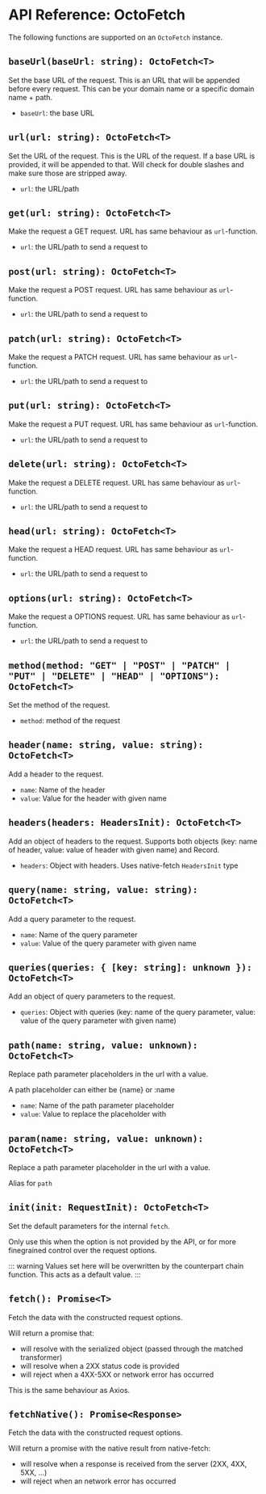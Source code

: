# API Reference: OctoFetch

The following functions are supported on an `OctoFetch` instance.

## `baseUrl(baseUrl: string): OctoFetch<T>`

Set the base URL of the request. This is an URL that will be appended before every request. This can be your domain name or a specific domain name + path.

-   `baseUrl`: the base URL

## `url(url: string): OctoFetch<T>`

Set the URL of the request. This is the URL of the request. If a base URL is provided, it will be appended to that. Will check for double slashes and make sure those are stripped away.

-   `url`: the URL/path

## `get(url: string): OctoFetch<T>`

Make the request a GET request. URL has same behaviour as `url`-function.

-   `url`: the URL/path to send a request to

## `post(url: string): OctoFetch<T>`

Make the request a POST request. URL has same behaviour as `url`-function.

-   `url`: the URL/path to send a request to

## `patch(url: string): OctoFetch<T>`

Make the request a PATCH request. URL has same behaviour as `url`-function.

-   `url`: the URL/path to send a request to

## `put(url: string): OctoFetch<T>`

Make the request a PUT request. URL has same behaviour as `url`-function.

-   `url`: the URL/path to send a request to

## `delete(url: string): OctoFetch<T>`

Make the request a DELETE request. URL has same behaviour as `url`-function.

-   `url`: the URL/path to send a request to

## `head(url: string): OctoFetch<T>`

Make the request a HEAD request. URL has same behaviour as `url`-function.

-   `url`: the URL/path to send a request to

## `options(url: string): OctoFetch<T>`

Make the request a OPTIONS request. URL has same behaviour as `url`-function.

-   `url`: the URL/path to send a request to

## `method(method: "GET" | "POST" | "PATCH" | "PUT" | "DELETE" | "HEAD" | "OPTIONS"): OctoFetch<T>`

Set the method of the request.

-   `method`: method of the request

## `header(name: string, value: string): OctoFetch<T>`

Add a header to the request.

-   `name`: Name of the header
-   `value`: Value for the header with given name

## `headers(headers: HeadersInit): OctoFetch<T>`

Add an object of headers to the request. Supports both objects (key: name of header, value: value of header with given name) and Record.

-   `headers`: Object with headers. Uses native-fetch `HeadersInit` type

## `query(name: string, value: string): OctoFetch<T>`

Add a query parameter to the request.

-   `name`: Name of the query parameter
-   `value`: Value of the query parameter with given name

## `queries(queries: { [key: string]: unknown }): OctoFetch<T>`

Add an object of query parameters to the request.

-   `queries`: Object with queries (key: name of the query parameter, value: value of the query parameter with given name)

## `path(name: string, value: unknown): OctoFetch<T>`

Replace path parameter placeholders in the url with a value.

A path placeholder can either be {name} or :name

-   `name`: Name of the path parameter placeholder
-   `value`: Value to replace the placeholder with

## `param(name: string, value: unknown): OctoFetch<T>`

Replace a path parameter placeholder in the url with a value.

Alias for `path`

## `init(init: RequestInit): OctoFetch<T>`

Set the default parameters for the internal `fetch`.

Only use this when the option is not provided by the API, or for more finegrained control over the request options.

::: warning
Values set here will be overwritten by the counterpart chain function. This acts as a default value.
:::

## `fetch(): Promise<T>`

Fetch the data with the constructed request options.

Will return a promise that:

-   will resolve with the serialized object (passed through the matched transformer)
-   will resolve when a 2XX status code is provided
-   will reject when a 4XX-5XX or network error has occurred

This is the same behaviour as Axios.

## `fetchNative(): Promise<Response>`

Fetch the data with the constructed request options.

Will return a promise with the native result from native-fetch:

-   will resolve when a response is received from the server (2XX, 4XX, 5XX, ...)
-   will reject when an network error has occurred
